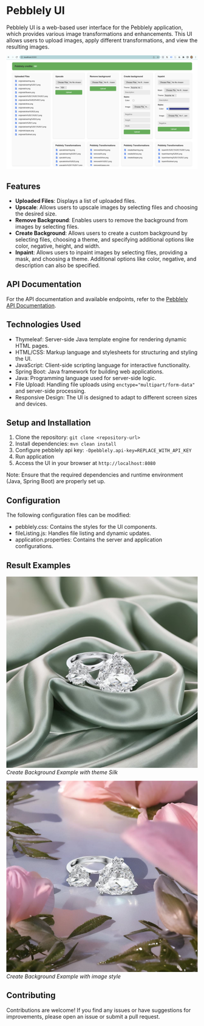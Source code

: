 # Pebblely UI

Pebblely UI is a web-based user interface for the Pebblely application, which provides various image transformations and enhancements. This UI allows users to upload images, apply different transformations, and view the resulting images.

![Pebblely UI](./src/main/resources/static/pebblely-ui.png)

## Features

- **Uploaded Files**: Displays a list of uploaded files.
- **Upscale**: Allows users to upscale images by selecting files and choosing the desired size.
- **Remove Background**: Enables users to remove the background from images by selecting files.
- **Create Background**: Allows users to create a custom background by selecting files, choosing a theme, and specifying additional options like color, negative, height, and width.
- **Inpaint**: Allows users to inpaint images by selecting files, providing a mask, and choosing a theme. Additional options like color, negative, and description can also be specified.

## API Documentation

For the API documentation and available endpoints, refer to the [Pebblely API Documentation](https://pebblely.com/docs/#endpoints).

## Technologies Used

- Thymeleaf: Server-side Java template engine for rendering dynamic HTML pages.
- HTML/CSS: Markup language and stylesheets for structuring and styling the UI.
- JavaScript: Client-side scripting language for interactive functionality.
- Spring Boot: Java framework for building web applications.
- Java: Programming language used for server-side logic.
- File Upload: Handling file uploads using `enctype="multipart/form-data"` and server-side processing.
- Responsive Design: The UI is designed to adapt to different screen sizes and devices.

## Setup and Installation

1. Clone the repository: `git clone <repository-url>`
2. Install dependencies: `mvn clean install`
3. Configure pebblely api key: `-Dpebblely.api-key=REPLACE_WITH_API_KEY`
4. Run application
5. Access the UI in your browser at `http://localhost:8080`

Note: Ensure that the required dependencies and runtime environment (Java, Spring Boot) are properly set up.

## Configuration

The following configuration files can be modified:

- pebblely.css: Contains the styles for the UI components.
- fileListing.js: Handles file listing and dynamic updates.
- application.properties: Contains the server and application configurations.

## Result Examples

![Uploaded Files](./src/main/resources/static/earring-silk.png)
*Create Background Example with theme Silk*

![Create Background](./src/main/resources/static/earring-flowers.png)
*Create Background Example with image style*

## Contributing

Contributions are welcome! If you find any issues or have suggestions for improvements, please open an issue or submit a pull request.
